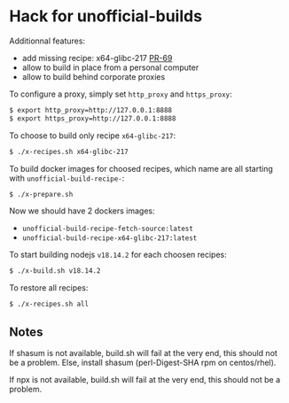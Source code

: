 # Hack for unofficial-builds

Additionnal features:
- add missing recipe: x64-glibc-217 [PR-69](https://github.com/nodejs/unofficial-builds/pull/69)
- allow to build in place from a personal computer
- allow to build behind corporate proxies

To configure a proxy, simply set `http_proxy` and `https_proxy`:

```sh
$ export http_proxy=http://127.0.0.1:8888
$ export https_proxy=http://127.0.0.1:8888
```

To choose to build only recipe `x64-glibc-217`:
```sh
$ ./x-recipes.sh x64-glibc-217
```

To build docker images for choosed recipes, which name are all starting with `unofficial-build-recipe-`: 
```sh
$ ./x-prepare.sh
```

Now we should have 2 dockers images:
- `unofficial-build-recipe-fetch-source:latest`
- `unofficial-build-recipe-x64-glibc-217:latest`

To start building nodejs `v18.14.2` for each choosen recipes:
```sh
$ ./x-build.sh v18.14.2
```

To restore all recipes:
```sh
$ ./x-recipes.sh all
```

## Notes

If shasum is not available, build.sh will fail at the very end, this should not be a problem.
Else, install shasum (perl-Digest-SHA rpm on centos/rhel).

If npx is not available, build.sh will fail at the very end, this should not be a problem.
